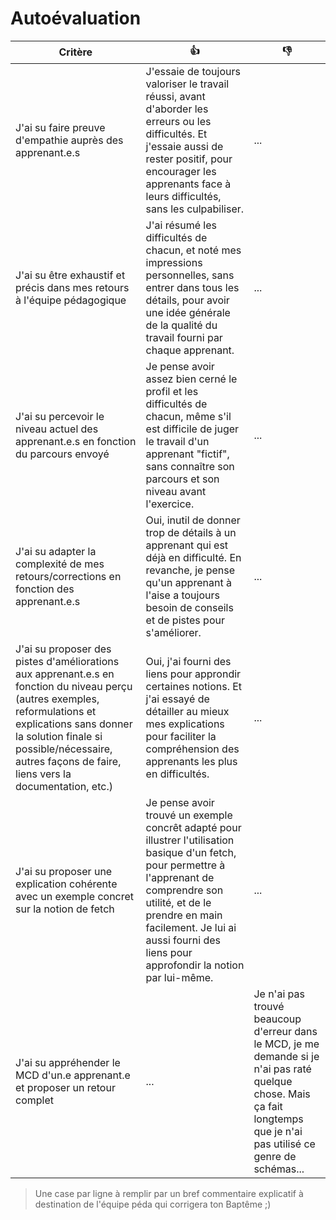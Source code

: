 # Autoévaluation

| Critère | 👍 | 👎 |
| ---------------- | ---------------- | ---------------- | 
| J'ai su faire preuve d'empathie auprès des apprenant.e.s | J'essaie de toujours valoriser le travail réussi, avant d'aborder les erreurs ou les difficultés. Et j'essaie aussi de rester positif, pour encourager les apprenants face à leurs difficultés, sans les culpabiliser. | ... |
| J'ai su être exhaustif et précis dans mes retours à l'équipe pédagogique | J'ai résumé les difficultés de chacun, et noté mes impressions personnelles, sans entrer dans tous les détails, pour avoir une idée générale de la qualité du travail fourni par chaque apprenant. | ... |
| J'ai su percevoir le niveau actuel des apprenant.e.s en fonction du parcours envoyé | Je pense avoir assez bien cerné le profil et les difficultés de chacun, même s'il est difficile de juger le travail d'un apprenant "fictif", sans connaître son parcours et son niveau avant l'exercice. | ... |
| J'ai su adapter la complexité de mes retours/corrections en fonction des apprenant.e.s  | Oui, inutil de donner trop de détails à un apprenant qui est déjà en difficulté. En revanche, je pense qu'un apprenant à l'aise a toujours besoin de conseils et de pistes pour s'améliorer.  | ... |
| J'ai su proposer des pistes d'améliorations aux apprenant.e.s en fonction du niveau perçu (autres exemples, reformulations et explications sans donner la solution finale si possible/nécessaire, autres façons de faire, liens vers la documentation, etc.) | Oui, j'ai fourni des liens pour approndir certaines notions. Et j'ai essayé de détailler au mieux mes explications pour faciliter la compréhension des apprenants les plus en difficultés. | ... |
| J'ai su proposer une explication cohérente avec un exemple concret sur la notion de fetch | Je pense avoir trouvé un exemple concrêt adapté pour illustrer l'utilisation basique d'un fetch, pour permettre à l'apprenant de comprendre son utilité, et de le prendre en main facilement. Je lui ai aussi fourni des liens pour approfondir la notion par lui-même. | ... |
| J'ai su appréhender le MCD d'un.e apprenant.e et proposer un retour complet | ... | Je n'ai pas trouvé beaucoup d'erreur dans le MCD, je me demande si je n'ai pas raté quelque chose. Mais ça fait longtemps que je n'ai pas utilisé ce genre de schémas... |

> Une case par ligne à remplir par un bref commentaire explicatif à destination de l'équipe péda qui corrigera ton Baptême ;)